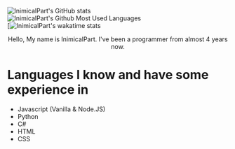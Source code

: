 
![InimicalPart's GitHub stats](https://github-readme-stats.vercel.app/api?username=InimicalPart&show_icons=true&theme=merko&count_private=true)
<br>
![InimicalPart's Github Most Used Languages](https://github-readme-stats.vercel.app/api/top-langs/?username=InimicalPart&langs_count=8&layout=compact&theme=merko)
<br>
[![InimicalPart's wakatime stats](https://github-readme-stats.vercel.app/api/wakatime?username=InimicalPart&theme=merko)

<p align="center">
Hello, My name is InimicalPart. I've been a programmer from almost 4 years now.
</p>


# Languages I know and have some experience in
  - Javascript (Vanilla & Node.JS)
  - Python
  - C#
  - HTML
  - CSS
